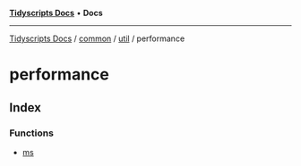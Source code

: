 [**Tidyscripts Docs**](../../../../../../README.md) • **Docs**

***

[Tidyscripts Docs](../../../../../../globals.md) / [common](../../../../README.md) / [util](../../README.md) / performance

# performance

## Index

### Functions

- [ms](functions/ms.md)
